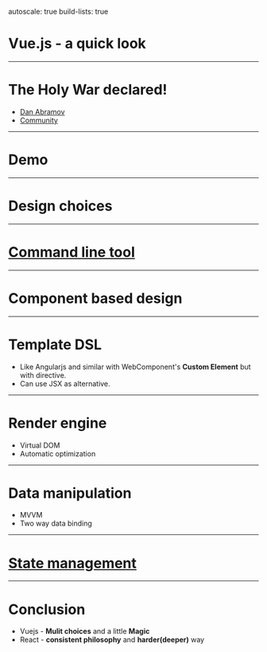 autoscale: true
build-lists: true

# Vue.js - a quick look

---

# The Holy War declared!

* [Dan Abramov](https://twitter.com/dan_abramov/status/1007439168400654336)
* [Community](https://zendev.com/2018/06/19/react-usage-beating-vue-angular.html)

---

# Demo

---

# Design choices

---

# [Command line tool](https://cli.vuejs.org/)

---

# Component based design

---

# Template DSL

* Like Angularjs and similar with WebComponent's **Custom Element** but with directive.
* Can use JSX as alternative.

---

# Render engine

* Virtual DOM
* Automatic optimization

---

# Data manipulation

* MVVM
* Two way data binding

---

# [State management](https://benjaminlistwon.com/demo/dataflow/vuex/index.html)

---

# Conclusion

* Vuejs - **Mulit choices** and a little **Magic**
* React - **consistent philosophy** and **harder(deeper)** way
